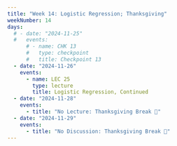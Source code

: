 ```yaml
---
title: "Week 14: Logistic Regression; Thanksgiving"
weekNumber: 14
days:
  # - date: "2024-11-25"
  #   events:
      # - name: CHK 13
      #   type: checkpoint
      #   title: Checkpoint 13
  - date: "2024-11-26"
    events:
      - name: LEC 25
        type: lecture
        title: Logistic Regression, Continued
  - date: "2024-11-28"
    events:
      - title: "No Lecture: Thanksgiving Break 🦃"
  - date: "2024-11-29"
    events:
      - title: "No Discussion: Thanksgiving Break 🦃"
---
```

